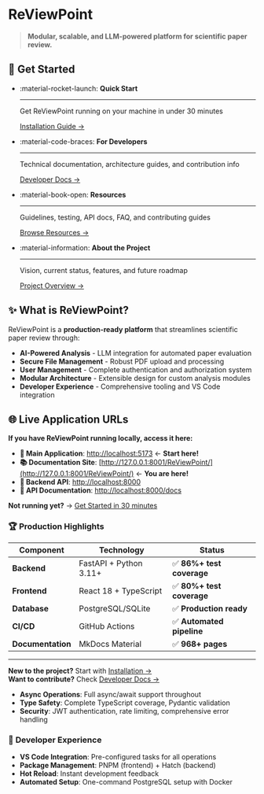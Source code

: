 # ReViewPoint

> **Modular, scalable, and LLM-powered platform for scientific paper review.**

## 🚀 **Get Started**

<div class="grid cards" markdown>

- :material-rocket-launch: **Quick Start**

  ***

  Get ReViewPoint running on your machine in under 30 minutes

  [Installation Guide →](installation.md)

- :material-code-braces: **For Developers**

  ***

  Technical documentation, architecture guides, and contribution info

  [Developer Docs →](developer-overview.md)

- :material-book-open: **Resources**

  ***

  Guidelines, testing, API docs, FAQ, and contributing guides

  [Browse Resources →](resources/guidelines.md)

- :material-information: **About the Project**

  ***

  Vision, current status, features, and future roadmap

  [Project Overview →](vision-mission-goals.md)

</div>

## ✨ **What is ReViewPoint?**

ReViewPoint is a **production-ready platform** that streamlines scientific paper review through:

- **AI-Powered Analysis** - LLM integration for automated paper evaluation
- **Secure File Management** - Robust PDF upload and processing
- **User Management** - Complete authentication and authorization system
- **Modular Architecture** - Extensible design for custom analysis modules
- **Developer Experience** - Comprehensive tooling and VS Code integration

## 🌐 **Live Application URLs**

**If you have ReViewPoint running locally, access it here:**

- **📱 Main Application**: [http://localhost:5173](http://localhost:5173) ← **Start here!**
- **📚 Documentation Site**: [http://127.0.0.1:8001/ReViewPoint/](http://127.0.0.1:8001/ReViewPoint/) ← **You are here!**
- **🔧 Backend API**: [http://localhost:8000](http://localhost:8000)
- **📖 API Documentation**: [http://localhost:8000/docs](http://localhost:8000/docs)

**Not running yet?** → [Get Started in 30 minutes](installation.md)

### 🏆 **Production Highlights**

| Component         | Technology             | Status                    |
| ----------------- | ---------------------- | ------------------------- |
| **Backend**       | FastAPI + Python 3.11+ | ✅ **86%+ test coverage** |
| **Frontend**      | React 18 + TypeScript  | ✅ **80%+ test coverage** |
| **Database**      | PostgreSQL/SQLite      | ✅ **Production ready**   |
| **CI/CD**         | GitHub Actions         | ✅ **Automated pipeline** |
| **Documentation** | MkDocs Material        | ✅ **968+ pages**         |

---

**New to the project?** Start with [Installation →](installation.md)  
**Want to contribute?** Check [Developer Docs →](developer-overview.md)

- **Async Operations**: Full async/await support throughout
- **Type Safety**: Complete TypeScript coverage, Pydantic validation
- **Security**: JWT authentication, rate limiting, comprehensive error handling

### 🔧 **Developer Experience**

- **VS Code Integration**: Pre-configured tasks for all operations
- **Package Management**: PNPM (frontend) + Hatch (backend)
- **Hot Reload**: Instant development feedback
- **Automated Setup**: One-command PostgreSQL setup with Docker
